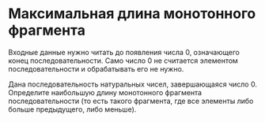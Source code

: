 
# Максимальная длина монотонного фрагмента
Входные данные нужно читать до появления числа 0, означающего конец последовательности. 
Само число 0 не считается элементом последовательности и обрабатывать его не нужно.

Дана последовательность натуральных чисел, завершающаяся число 0. Определите наибольшую длину монотонного фрагмента последовательности 
(то есть такого фрагмента, где все элементы либо больше предыдущего, либо меньше).
